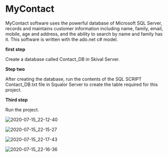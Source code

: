 # MyContact
 MyContact software uses the powerful database of Microsoft SQL Server, records and maintains customer information including name, family, email, mobile, age and address, and the ability to search by name and family has it.
 This software is written with the ado.net c# model.
 
 
**first step**

Create a database called Contact_DB in Skival Server.

**Step two**

After creating the database, run the contents of the SQL SCRIPT Contact_DB.txt file in Squalor Server to create the table required for this project.

**Third step**

Run the project.



![2020-07-15_22-12-40](https://user-images.githubusercontent.com/58948784/87579525-4f673700-c6eb-11ea-8a11-af8cfd54a3a5.png)

![2020-07-15_22-15-27](https://user-images.githubusercontent.com/58948784/87579554-57bf7200-c6eb-11ea-9eee-26a4651eee91.png)

![2020-07-15_22-17-43](https://user-images.githubusercontent.com/58948784/87579569-5db55300-c6eb-11ea-9039-6105dc7e764b.png)

![2020-07-15_22-16-36](https://user-images.githubusercontent.com/58948784/87579587-6574f780-c6eb-11ea-99c9-550c4eeff2c6.png)


